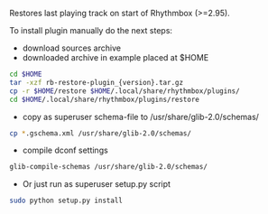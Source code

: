 Restores last playing track on start of Rhythmbox (>=2.95).

To install plugin manually do the next steps:
- download sources archive
- downloaded archive in example placed at $HOME

```bash
cd $HOME
tar -xzf rb-restore-plugin_{version}.tar.gz
cp -r $HOME/restore $HOME/.local/share/rhythmbox/plugins/
cd $HOME/.local/share/rhythmbox/plugins/restore
```

- copy as superuser schema-file to /usr/share/glib-2.0/schemas/

```bash
cp *.gschema.xml /usr/share/glib-2.0/schemas/
```

- compile dconf settings

```bash
glib-compile-schemas /usr/share/glib-2.0/schemas/
```

- Or just run as superuser setup.py script

```bash
sudo python setup.py install
```
